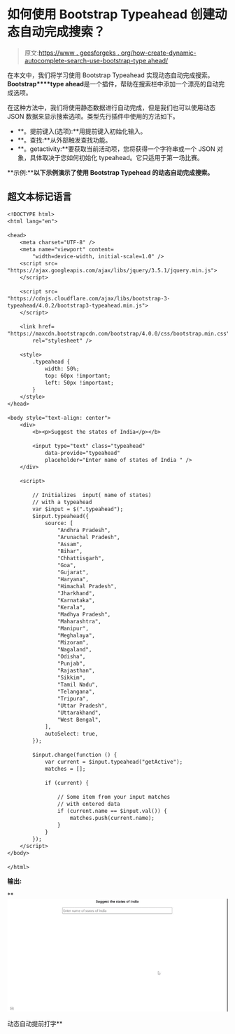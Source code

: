 # 如何使用 Bootstrap Typeahead 创建动态自动完成搜索？

> 原文:[https://www . geesforgeks . org/how-create-dynamic-autocomplete-search-use-bootstrap-type ahead/](https://www.geeksforgeeks.org/how-to-create-dynamic-autocomplete-search-using-bootstrap-typeahead/)

在本文中，我们将学习使用 Bootstrap Typeahead 实现动态自动完成搜索。**Bootstrap****type ahead**是一个插件，帮助在搜索栏中添加一个漂亮的自动完成选项。

在这种方法中，我们将使用静态数据进行自动完成，但是我们也可以使用动态 JSON 数据来显示搜索选项。类型先行插件中使用的方法如下。

*   **。提前键入(选项):**用提前键入初始化输入。
*   **。查找:**从外部触发查找功能。
*   **。getactivity:**要获取当前活动项，您将获得一个字符串或一个 JSON 对象，具体取决于您如何初始化 typeahead。它只适用于第一场比赛。

**示例:****以下示例演示了使用 Bootstrap Typehead 的动态自动完成搜索。**

## **超文本标记语言**

```
<!DOCTYPE html>
<html lang="en">

<head>
    <meta charset="UTF-8" />
    <meta name="viewport" content=
        "width=device-width, initial-scale=1.0" />
    <script src=
"https://ajax.googleapis.com/ajax/libs/jquery/3.5.1/jquery.min.js">
    </script>

    <script src=
"https://cdnjs.cloudflare.com/ajax/libs/bootstrap-3-typeahead/4.0.2/bootstrap3-typeahead.min.js">
    </script>

    <link href=
"https://maxcdn.bootstrapcdn.com/bootstrap/4.0.0/css/bootstrap.min.css"
        rel="stylesheet" />

    <style>
        .typeahead {
            width: 50%;
            top: 60px !important;
            left: 50px !important;
        }
    </style>
</head>

<body style="text-align: center">
    <div>
        <b><p>Suggest the states of India</p></b>

        <input type="text" class="typeahead" 
            data-provide="typeahead" 
            placeholder="Enter name of states of India " />
    </div>

    <script>

        // Initializes  input( name of states)
        // with a typeahead
        var $input = $(".typeahead");
        $input.typeahead({
            source: [
                "Andhra Pradesh",
                "Arunachal Pradesh",
                "Assam",
                "Bihar",
                "Chhattisgarh",
                "Goa",
                "Gujarat",
                "Haryana",
                "Himachal Pradesh",
                "Jharkhand",
                "Karnataka",
                "Kerala",
                "Madhya Pradesh",
                "Maharashtra",
                "Manipur",
                "Meghalaya",
                "Mizoram",
                "Nagaland",
                "Odisha",
                "Punjab",
                "Rajasthan",
                "Sikkim",
                "Tamil Nadu",
                "Telangana",
                "Tripura",
                "Uttar Pradesh",
                "Uttarakhand",
                "West Bengal",
            ],
            autoSelect: true,
        });

        $input.change(function () {
            var current = $input.typeahead("getActive");
            matches = [];

            if (current) {

                // Some item from your input matches
                // with entered data
                if (current.name == $input.val()) {
                    matches.push(current.name);
                }
            }
        });
    </script>
</body>

</html>
```

****输出**:**

**![](img/ef16967211baff9dbb889f789366d63d.png)

动态自动提前打字**